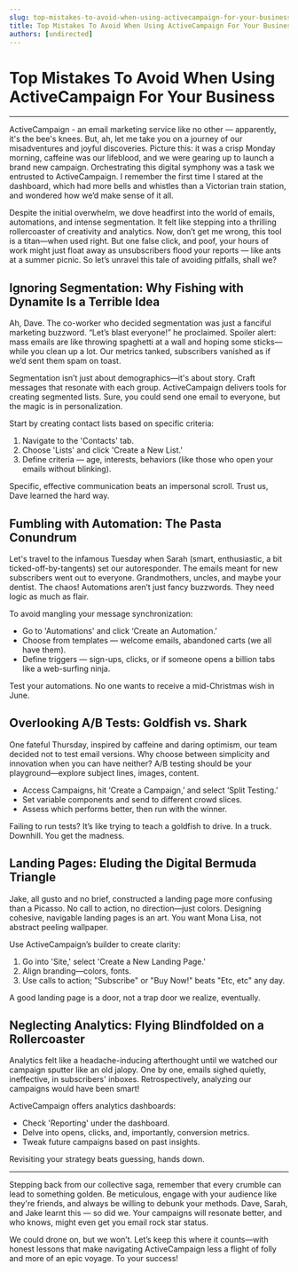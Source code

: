 ```yaml
---
slug: top-mistakes-to-avoid-when-using-activecampaign-for-your-business
title: Top Mistakes To Avoid When Using ActiveCampaign For Your Business
authors: [undirected]
---
```



# Top Mistakes To Avoid When Using ActiveCampaign For Your Business

---

ActiveCampaign - an email marketing service like no other — apparently, it's the bee's knees. But, ah, let me take you on a journey of our misadventures and joyful discoveries. Picture this: it was a crisp Monday morning, caffeine was our lifeblood, and we were gearing up to launch a brand new campaign. Orchestrating this digital symphony was a task we entrusted to ActiveCampaign. I remember the first time I stared at the dashboard, which had more bells and whistles than a Victorian train station, and wondered how we’d make sense of it all.

Despite the initial overwhelm, we dove headfirst into the world of emails, automations, and intense segmentation. It felt like stepping into a thrilling rollercoaster of creativity and analytics. Now, don’t get me wrong, this tool is a titan—when used right. But one false click, and poof, your hours of work might just float away as unsubscribers flood your reports — like ants at a summer picnic. So let’s unravel this tale of avoiding pitfalls, shall we?

## Ignoring Segmentation: Why Fishing with Dynamite Is a Terrible Idea

Ah, Dave. The co-worker who decided segmentation was just a fanciful marketing buzzword. “Let’s blast everyone!” he proclaimed. Spoiler alert: mass emails are like throwing spaghetti at a wall and hoping some sticks—while you clean up a lot. Our metrics tanked, subscribers vanished as if we’d sent them spam on toast.

Segmentation isn’t just about demographics—it's about story. Craft messages that resonate with each group. ActiveCampaign delivers tools for creating segmented lists. Sure, you could send one email to everyone, but the magic is in personalization. 

Start by creating contact lists based on specific criteria:
1. Navigate to the 'Contacts' tab.
2. Choose 'Lists' and click 'Create a New List.'
3. Define criteria — age, interests, behaviors (like those who open your emails without blinking).

Specific, effective communication beats an impersonal scroll. Trust us, Dave learned the hard way.

## Fumbling with Automation: The Pasta Conundrum

Let's travel to the infamous Tuesday when Sarah (smart, enthusiastic, a bit ticked-off-by-tangents) set our autoresponder. The emails meant for new subscribers went out to everyone. Grandmothers, uncles, and maybe your dentist. The chaos! Automations aren’t just fancy buzzwords. They need logic as much as flair.

To avoid mangling your message synchronization:
- Go to 'Automations' and click ‘Create an Automation.’
- Choose from templates — welcome emails, abandoned carts (we all have them).
- Define triggers — sign-ups, clicks, or if someone opens a billion tabs like a web-surfing ninja.

Test your automations. No one wants to receive a mid-Christmas wish in June.

## Overlooking A/B Tests: Goldfish vs. Shark

One fateful Thursday, inspired by caffeine and daring optimism, our team decided not to test email versions. Why choose between simplicity and innovation when you can have neither? A/B testing should be your playground—explore subject lines, images, content.

- Access Campaigns, hit ‘Create a Campaign,’ and select ‘Split Testing.’
- Set variable components and send to different crowd slices.
- Assess which performs better, then run with the winner.

Failing to run tests? It’s like trying to teach a goldfish to drive. In a truck. Downhill. You get the madness.

## Landing Pages: Eluding the Digital Bermuda Triangle

Jake, all gusto and no brief, constructed a landing page more confusing than a Picasso. No call to action, no direction—just colors. Designing cohesive, navigable landing pages is an art. You want Mona Lisa, not abstract peeling wallpaper.

Use ActiveCampaign’s builder to create clarity:
1. Go into 'Site,' select 'Create a New Landing Page.'
2. Align branding—colors, fonts.
3. Use calls to action; "Subscribe" or "Buy Now!" beats "Etc, etc" any day.

A good landing page is a door, not a trap door we realize, eventually.

## Neglecting Analytics: Flying Blindfolded on a Rollercoaster

Analytics felt like a headache-inducing afterthought until we watched our campaign sputter like an old jalopy. One by one, emails sighed quietly, ineffective, in subscribers' inboxes. Retrospectively, analyzing our campaigns would have been smart!

ActiveCampaign offers analytics dashboards:
- Check 'Reporting' under the dashboard.
- Delve into opens, clicks, and, importantly, conversion metrics.
- Tweak future campaigns based on past insights.

Revisiting your strategy beats guessing, hands down.

---

Stepping back from our collective saga, remember that every crumble can lead to something golden. Be meticulous, engage with your audience like they're friends, and always be willing to debunk your methods. Dave, Sarah, and Jake learnt this — so did we. Your campaigns will resonate better, and who knows, might even get you email rock star status.

We could drone on, but we won’t. Let’s keep this where it counts—with honest lessons that make navigating ActiveCampaign less a flight of folly and more of an epic voyage. To your success!